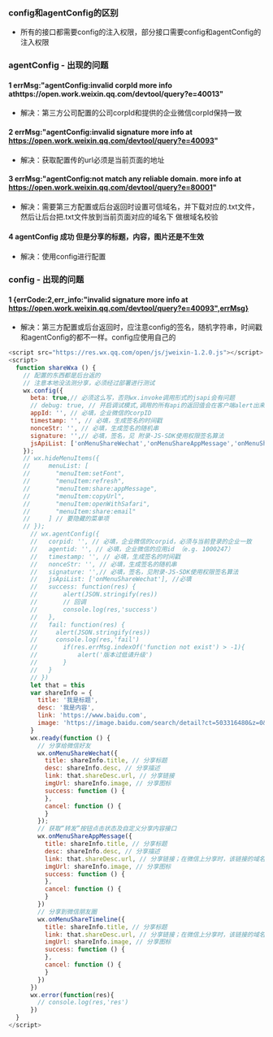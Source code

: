 ### config和agentConfig的区别
- 所有的接口都需要config的注入权限，部分接口需要config和agentConfig的注入权限
### agentConfig - 出现的问题
#### 1 errMsg:"agentConfig:invalid corpId more info athttps://open.work.weixin.qq.com/devtool/query?e=40013"
- 解决：第三方公司配置的公司corpId和提供的企业微信corpId保持一致

#### 2 errMsg:"agentConfig:invalid signature more info at https://open.work.weixin.qq.com/devtool/query?e=40093"
- 解决：获取配置传的url必须是当前页面的地址

#### 3 errMsg:"agentConfig:not match any reliable domain.  more info at https://open.work.weixin.qq.com/devtool/query?e=80001"
- 解决：需要第三方配置或后台返回时设置可信域名，并下载对应的.txt文件，然后让后台把.txt文件放到当前页面对应的域名下 做根域名校验
#### 4 agentConfig 成功 但是分享的标题，内容，图片还是不生效
- 解决：使用config进行配置
### config - 出现的问题
#### 1 {errCode:2,err_info:"invalid signature more info at https://open.work.weixin.qq.com/devtool/query?e=40093",errMsg}
- 解决：第三方配置或后台返回时，应注意config的签名，随机字符串，时间戳和agentConfig的都不一样。config应使用自己的
```javascript
<script src="https://res.wx.qq.com/open/js/jweixin-1.2.0.js"></script>
<script>
  function shareWxa () {
    // 配置的东西都是后台返的
    // 注意本地没法测分享，必须经过部署进行测试
    wx.config({
      beta: true,// 必须这么写，否则wx.invoke调用形式的jsapi会有问题
      // debug: true, // 开启调试模式,调用的所有api的返回值会在客户端alert出来，若要查看传入的参数，可以在pc端打开，参数信息会通过log打出，仅在pc端时才会打印。
      appId: '', // 必填，企业微信的corpID
      timestamp: '', // 必填，生成签名的时间戳
      nonceStr: '', // 必填，生成签名的随机串
      signature: '',// 必填，签名，见 附录-JS-SDK使用权限签名算法
      jsApiList: ['onMenuShareWechat','onMenuShareAppMessage','onMenuShareTimeline'] // 必填，需要使用的JS接口列表，凡是要调用的接口都需要传进来
    });
    // wx.hideMenuItems({
    //     menuList: [
    //       "menuItem:setFont",
    //       "menuItem:refresh",
    //       "menuItem:share:appMessage",
    //       "menuItem:copyUrl",
    //       "menuItem:openWithSafari",
    //       "menuItem:share:email"
    //     ] // 要隐藏的菜单项
    // });
      // wx.agentConfig({
      //   corpid: '', // 必填，企业微信的corpid，必须与当前登录的企业一致
      //   agentid: '', // 必填，企业微信的应用id （e.g. 1000247）
      //   timestamp: '', // 必填，生成签名的时间戳
      //   nonceStr: '', // 必填，生成签名的随机串
      //   signature: '',// 必填，签名，见附录-JS-SDK使用权限签名算法
      //   jsApiList: ['onMenuShareWechat'], //必填
      //   success: function(res) {
      //       alert(JSON.stringify(res))
      //       // 回调
      //       console.log(res,'success')
      //   },
      //   fail: function(res) {
      //     alert(JSON.stringify(res))
      //     console.log(res,'fail')
      //       if(res.errMsg.indexOf('function not exist') > -1){
      //           alert('版本过低请升级')
      //       }
      //   }
      // })
      let that = this
      var shareInfo = {
        title: '我是标题',
        desc: '我是内容',
        link: 'https://www.baidu.com',
        image: 'https://image.baidu.com/search/detail?ct=503316480&z=0&ipn=d&word=%E5%88%86%E4%BA%AB%E5%9B%BE%E6%A0%87&step_word=&hs=2&pn=35&spn=0&di=20930&pi=0&rn=1&tn=baiduimagedetail&is=0%2C0&istype=0&ie=utf-8&oe=utf-8&in=&cl=2&lm=-1&st=undefined&cs=3596508898%2C2415336671&os=1402785183%2C3328036340&simid=0%2C0&adpicid=0&lpn=0&ln=644&fr=&fmq=1594955634905_R&fm=&ic=undefined&s=undefined&hd=undefined&latest=undefined&copyright=undefined&se=&sme=&tab=0&width=200&height=200&face=undefined&ist=&jit=&cg=&bdtype=11&oriquery=&objurl=http%3A%2F%2Fimage.uc.cn%2Fo%2Fwemedia%2Fs%2Fupload%2F2020%2F4bVgH21e9kgefcn%2Fe7caa89a79a8ad97955c799e77afa952.png%3B%2C3%2Cjpegx%3B3%2C310x&fromurl=ippr_z2C%24qAzdH3FAzdH3Fe_z%26e3By57h7_z%26e3Bv54AzdH3Fe_fi5oAzdH3Ft1_XNDvoM3YdMThyMA%3D%3D_z%26e3Bip4s&gsm=27&rpstart=0&rpnum=0&islist=&querylist=&force=undefined'
      }
      wx.ready(function () {
        // 分享给微信好友
        wx.onMenuShareWechat({
          title: shareInfo.title, // 分享标题
          desc: shareInfo.desc, // 分享描述
          link: that.shareDesc.url, // 分享链接
          imgUrl: shareInfo.image, // 分享图标
          success: function () {
          },
          cancel: function () {
          }
        });
        // 获取“转发”按钮点击状态及自定义分享内容接口
        wx.onMenuShareAppMessage({
          title: shareInfo.title, // 分享标题
          desc: shareInfo.desc, // 分享描述
          link: that.shareDesc.url, // 分享链接；在微信上分享时，该链接的域名必须与企业某个应用的可信域名一致
          imgUrl: shareInfo.image, // 分享图标
          success: function () {
          },
          cancel: function () {
          }
        })
        // 分享到微信朋友圈
        wx.onMenuShareTimeline({
          title: shareInfo.title, // 分享标题
          link: that.shareDesc.url, // 分享链接；在微信上分享时，该链接的域名必须与企业某个应用的可信域名一致
          imgUrl: shareInfo.image, // 分享图标
          success: function () {
          },
          cancel: function () {
          }
        })
      })
      wx.error(function(res){
        // console.log(res,'res')
      })
  }
</script>
```